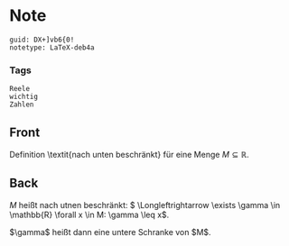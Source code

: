 # Note
```
guid: DX+]vb6{0!
notetype: LaTeX-deb4a
```

### Tags
```
Reele
wichtig
Zahlen
```

## Front
Definition \textit{nach unten beschränkt} für eine Menge $M \subseteq \mathbb{R}$.

## Back
$M$ heißt nach utnen beschränkt: $ \Longleftrightarrow \exists \gamma \in \mathbb{R} \forall x \in M: \gamma \leq x$. <div>
</div><div>$\gamma$ heißt dann eine untere Schranke von $M$.</div>
